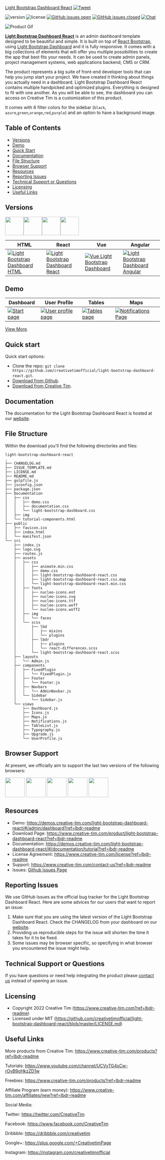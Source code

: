  [Light Bootstrap Dashboard React](https://demos.creative-tim.com/light-bootstrap-dashboard-react/#/?ref=lbdr-readme) [![Tweet](https://img.shields.io/twitter/url/http/shields.io.svg?style=social&logo=twitter)](https://twitter.com/intent/tweet?url=https%3A%2F%2Fcreativetimofficial.github.io%2Flight-bootstrap-dashboard-react&text=Light%20Bootstrap%20Dashboard%20React%20-%20Free%20Bootstrap%20Admin%20Template&original_referer=https%3A%2F%2Fdemos.creative-tim.com%2Flight-bootstrap-dashboard-react%2F&via=creativetim&hashtags=react%2Cbootstrap%2Creact-bootstrap%2Ccreativetim%2Ccreative-tim)

![version](https://img.shields.io/badge/version-2.0.1-blue.svg) ![license](https://img.shields.io/badge/license-MIT-blue.svg) [![GitHub issues open](https://img.shields.io/github/issues/creativetimofficial/light-bootstrap-dashboard-react.svg?maxAge=2592000)]() [![GitHub issues closed](https://img.shields.io/github/issues-closed-raw/creativetimofficial/light-bootstrap-dashboard-react.svg?maxAge=2592000)]() [![Chat](https://img.shields.io/badge/chat-on%20discord-7289da.svg)](https://discord.gg/E4aHAQy)

![Product Gif](https://raw.githubusercontent.com/creativetimofficial/public-assets/master/light-bootstrap-dashboard-react/light-bootstrap-dashboard-react.gif)

**[Light Bootstrap Dashboard React](https://demos.creative-tim.com/light-bootstrap-dashboard-react/#/?ref=lbdr-readme)** is an admin dashboard template designed to be beautiful and simple. It is built on top of [React Bootstrap](https://5c507d49471426000887a6a7--react-bootstrap.netlify.com/), using [Light Bootstrap Dashboard](https://www.creative-tim.com/product/light-bootstrap?ref=lbdr-readme) and it is fully responsive. It comes with a big collections of elements that will offer you multiple possibilities to create the app that best fits your needs. It can be used to create admin panels, project management systems, web applications backend, CMS or CRM.

The product represents a big suite of front-end developer tools that can help you jump start your project. We have created it thinking about things you actually need in a dashboard. Light Bootstrap Dashboard React contains multiple handpicked and optimized plugins. Everything is designed to fit with one another. As you will be able to see, the dashboard you can access on Creative Tim is a customization of this product.

It comes with 6 filter colors for the sidebar (`black`, `azure`,`green`,`orange`,`red`,`purple`) and an option to have a background image.

## Table of Contents

- [Versions](#versions)
- [Demo](#demo)
- [Quick Start](#quick-start)
- [Documentation](#documentation)
- [File Structure](#file-structure)
- [Browser Support](#browser-support)
- [Resources](#resources)
- [Reporting Issues](#reporting-issues)
- [Technical Support or Questions](#technical-support-or-questions)
- [Licensing](#licensing)
- [Useful Links](#useful-links)

## Versions

[<img src="https://raw.githubusercontent.com/creativetimofficial/public-assets/master/logos/html-logo.jpg" width="60" height="60" />](https://www.creative-tim.com/product/light-bootstrap-dashboard?ref=lbdr-readme)[<img src="https://raw.githubusercontent.com/creativetimofficial/public-assets/master/logos/react-logo.jpg" width="60" height="60" />](https://www.creative-tim.com/product/light-bootstrap-dashboard-react?ref=lbdr-readme)[<img src="https://raw.githubusercontent.com/creativetimofficial/public-assets/master/logos/vue-logo.jpg" width="60" height="60" />](https://www.creative-tim.com/product/vue-light-bootstrap-dashboard?ref=lbdr-readme)[<img src="https://raw.githubusercontent.com/creativetimofficial/public-assets/master/logos/angular-logo.jpg" width="60" height="60" />](https://www.creative-tim.com/product/light-bootstrap-dashboard-angular2?ref=lbdr-readme)

| HTML                                                                                                                                                                                                                                                   | React                                                                                                                                                                                                                                                                     | Vue                                                                                                                                                                                                                                                               | Angular                                                                                                                                                                                                                                                                            |
| ------------------------------------------------------------------------------------------------------------------------------------------------------------------------------------------------------------------------------------------------------ | ------------------------------------------------------------------------------------------------------------------------------------------------------------------------------------------------------------------------------------------------------------------------- | ----------------------------------------------------------------------------------------------------------------------------------------------------------------------------------------------------------------------------------------------------------------- | ---------------------------------------------------------------------------------------------------------------------------------------------------------------------------------------------------------------------------------------------------------------------------------- |
| [![Light Bootstrap Dashboard HTML](https://github.com/creativetimofficial/public-assets/blob/master/light-bootstrap-dashboard/light-bootstrap-dashboard.jpg?raw=true)](https://www.creative-tim.com/product/light-bootstrap-dashboard?ref=lbdr-readme) | [![Light Bootstrap Dashboard React](https://github.com/creativetimofficial/public-assets/blob/master/light-bootstrap-dashboard-react/light-bootstrap-dashboard-react.jpg?raw=true)](https://www.creative-tim.com/product/light-bootstrap-dashboard-react?ref=lbdr-readme) | [![Vue Light Bootstrap Dashboard](https://github.com/creativetimofficial/public-assets/blob/master/vue-light-bootstrap-dashboard/vue-light-bootstrap-dashboard.jpg?raw=true)](https://www.creative-tim.com/product/vue-light-bootstrap-dashboard?ref=lbdr-readme) | [![Light Bootstrap Dashboard Angular](https://github.com/creativetimofficial/public-assets/blob/master/light-bootstrap-dashboard-angular/light-bootstrap-dashboard-angular.jpg?raw=true)](https://www.creative-tim.com/product/light-bootstrap-dashboard-angular2?ref=lbdr-readme) |

## Demo

| Dashboard                                                                                                                                                                                                                                        | User Profile                                                                                                                                                                                                                                       | Tables                                                                                                                                                                                                                                           | Maps                                                                                                                                                                                                                                                             |
| ------------------------------------------------------------------------------------------------------------------------------------------------------------------------------------------------------------------------------------------------ | -------------------------------------------------------------------------------------------------------------------------------------------------------------------------------------------------------------------------------------------------- | ------------------------------------------------------------------------------------------------------------------------------------------------------------------------------------------------------------------------------------------------ | ---------------------------------------------------------------------------------------------------------------------------------------------------------------------------------------------------------------------------------------------------------------- |
| [![Start page](https://raw.githubusercontent.com/creativetimofficial/public-assets/master/light-bootstrap-dashboard-react/dashboard-page.png)](https://demos.creative-tim.com/light-bootstrap-dashboard-react/#/admin/dashboard?ref=lbdr-readme) | [![User profile page](https://raw.githubusercontent.com/creativetimofficial/public-assets/master/light-bootstrap-dashboard-react/user-page.png)](https://demos.creative-tim.com/light-bootstrap-dashboard-react/#/admin/user-page?ref=lbdr-readme) | [![Tables page ](https://raw.githubusercontent.com/creativetimofficial/public-assets/master/light-bootstrap-dashboard-react/tables-page.png)](https://demos.creative-tim.com/light-bootstrap-dashboard-react/#/admin/table-list?ref=lbdr-readme) | [![Notifications Page](https://raw.githubusercontent.com/creativetimofficial/public-assets/master/light-bootstrap-dashboard-react/notifications-page.png)](https://demos.creative-tim.com/light-bootstrap-dashboard-react/#/admin/notifications?ref=lbdr-readme) |

[View More](https://demos.creative-tim.com/light-bootstrap-dashboard-react/#/admin/dashboard?ref=lbdr-readme).

## Quick start

Quick start options:

- Clone the repo: `git clone https://github.com/creativetimofficial/light-bootstrap-dashboard-react.git`.
- [Download from Github](https://github.com/creativetimofficial/light-bootstrap-dashboard-react/archive/master.zip).
- [Download from Creative Tim](https://www.creative-tim.com/product/light-bootstrap-dashboard-react?ref=lbdr-readme).

## Documentation

The documentation for the Light Bootstrap Dashboard React is hosted at our [website](https://demos.creative-tim.com/light-bootstrap-dashboard-react/#/documentation/?ref=lbdr-readme).

## File Structure

Within the download you'll find the following directories and files:

```
light-bootstrap-dashboard-react
.
├── CHANGELOG.md
├── ISSUE_TEMPLATE.md
├── LICENSE.md
├── README.md
├── gulpfile.js
├── jsconfig.json
├── package.json
├── Documentation
│   ├── css
│   │   ├── demo.css
│   │   ├── documentation.css
│   │   └── light-bootstrap-dashboard.css
│   ├── img
│   └── tutorial-components.html
├── public
│   ├── favicon.ico
│   ├── index.html
│   └── manifest.json
└── src
    ├── index.js
    ├── logo.svg
    ├── routes.js
    ├── assets
    │   ├── css
    │   │   ├── animate.min.css
    │   │   ├── demo.css
    │   │   ├── light-bootstrap-dashboard-react.css
    │   │   ├── light-bootstrap-dashboard-react.css.map
    │   │   └── light-bootstrap-dashboard-react.min.css
    │   ├── fonts
    │   │   ├── nucleo-icons.eot
    │   │   ├── nucleo-icons.svg
    │   │   ├── nucleo-icons.ttf
    │   │   ├── nucleo-icons.woff
    │   │   └── nucleo-icons.woff2
    │   ├── img
    │   │   └── faces
    │   └── scss
    │       ├── lbd
    │       │   ├── mixins
    │       │   └── plugins
    │       ├── lbdr
    │       │   ├── plugins
    │       │   └── react-differences.scss
    │       └── light-bootstrap-dashboard-react.scss
    ├── layouts
    │   └── Admin.js
    ├── components
    │   ├── FixedPlugin
    │   │   └── FixedPlugin.js
    │   ├── Footer
    │   │   └── Footer.js
    │   ├── Navbars
    │   │   └── AdminNavbar.js
    │   └── Sidebar
    │       └── Sidebar.js
    └── views
        ├── Dashboard.js
        ├── Icons.js
        ├── Maps.js
        ├── Notifications.js
        ├── TableList.js
        ├── Typography.js
        ├── Upgrade.js
        └── UserProfile.js
```

## Browser Support

At present, we officially aim to support the last two versions of the following browsers:

<img src="https://s3.amazonaws.com/creativetim_bucket/github/browser/chrome.png" width="64" height="64"> <img src="https://s3.amazonaws.com/creativetim_bucket/github/browser/firefox.png" width="64" height="64"> <img src="https://s3.amazonaws.com/creativetim_bucket/github/browser/edge.png" width="64" height="64"> <img src="https://s3.amazonaws.com/creativetim_bucket/github/browser/safari.png" width="64" height="64"> <img src="https://s3.amazonaws.com/creativetim_bucket/github/browser/opera.png" width="64" height="64">

## Resources

- Demo: https://demos.creative-tim.com/light-bootstrap-dashboard-react/#/admin/dashboard?ref=lbdr-readme
- Download Page: https://www.creative-tim.com/product/light-bootstrap-dashboard-react?ref=lbdr-readme
- Documentation: https://demos.creative-tim.com/light-bootstrap-dashboard-react/#/documentation/tutorial?ref=lbdr-readme
- License Agreement: https://www.creative-tim.com/license?ref=lbdr-readme
- Support: https://www.creative-tim.com/contact-us?ref=lbdr-readme
- Issues: [Github Issues Page](https://github.com/creativetimofficial/light-bootstrap-dashboard-react/issues)

## Reporting Issues

We use GitHub Issues as the official bug tracker for the Light Bootstrap Dashboard React. Here are some advices for our users that want to report an issue:

1. Make sure that you are using the latest version of the Light Bootstrap Dashboard React. Check the CHANGELOG from your dashboard on our [website](https://www.creative-tim.com/?ref=lbdr-readme).
2. Providing us reproducible steps for the issue will shorten the time it takes for it to be fixed.
3. Some issues may be browser specific, so specifying in what browser you encountered the issue might help.

## Technical Support or Questions

If you have questions or need help integrating the product please [contact us](https://www.creative-tim.com/contact-us?ref=lbdr-readme) instead of opening an issue.

## Licensing

- Copyright 2022 Creative Tim (https://www.creative-tim.com?ref=lbdr-readme)
- Licensed under MIT (https://github.com/creativetimofficial/light-bootstrap-dashboard-react/blob/master/LICENSE.md)

## Useful Links

More products from Creative Tim: <https://www.creative-tim.com/products?ref=lbdr-readme>

Tutorials: <https://www.youtube.com/channel/UCVyTG4sCw-rOvB9oHkzZD1w>

Freebies: <https://www.creative-tim.com/products?ref=lbdr-readme>

Affiliate Program (earn money): <https://www.creative-tim.com/affiliates/new?ref=lbdr-readme>

Social Media:

Twitter: <https://twitter.com/CreativeTim>

Facebook: <https://www.facebook.com/CreativeTim>

Dribbble: <https://dribbble.com/creativetim>

Google+: <https://plus.google.com/+CreativetimPage>

Instagram: <https://instagram.com/creativetimofficial>

